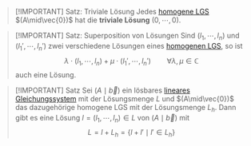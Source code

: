> [!IMPORTANT] Satz: Triviale Lösung
> Jedes [homogene LGS](Homogene%20LGS/Homogenes%20LGS.md) $(A\mid\vec{0})$ hat die **triviale Lösung** $(0,\cdots,0)$.

> [!IMPORTANT] Satz: Superposition von Lösungen
> Sind $(l_1,\cdots,l_n)$ und $(l_1',\cdots,l_n')$ zwei verschiedene Lösungen eines [homogenen LGS](Homogene%20LGS/Homogenes%20LGS.md), so ist
> $$\lambda\cdot(l_1,\cdots,l_n) +\mu\cdot (l_1',\cdots,l_n') \qquad \forall \lambda,\mu \in\mathbb{C}$$
> auch eine Lösung.

> [!IMPORTANT] Satz
> Sei $(A\mid\vec{b})$ ein lösbares [lineares Gleichungssystem](Lineares%20Gleichungssystem.md) mit der Lösungsmenge $L$ und $(A\mid\vec{0})$ das dazugehörige homogene LGS mit der Lösungsmenge $L_h$. Dann gibt es eine Lösung $l = (l_1,\cdots,l_n) \in L$ von $(A\mid\vec{b})$ mit
> $$L = l + L_h = \{l + l' \mid l' \in L_h\}$$